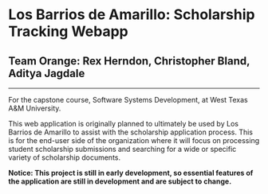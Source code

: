 # Los Barrios de Amarillo: Scholarship Tracking Webapp
## Team Orange: Rex Herndon, Christopher Bland, Aditya Jagdale

_____________________________________

For the capstone course, Software Systems Development, at West Texas A&M University.

This web application is originally planned to ultimately be used by Los Barrios de Amarillo to assist with the scholarship application process. This is for the end-user side of the organization where it will focus on processing student scholarship submissions and searching for a wide or specific variety of scholarship documents.

**Notice: This project is still in early development, so essential features of the application are still in development and are subject to change.**
